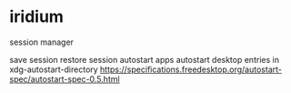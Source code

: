 # iridium
session manager

save session
restore session
autostart apps
autostart desktop entries in xdg-autostart-directory
https://specifications.freedesktop.org/autostart-spec/autostart-spec-0.5.html
